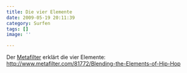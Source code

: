 ```yaml
---
title: Die vier Elemente
date: 2009-05-19 20:11:39
category: Surfen
tags: []
image: ''

---
```


Der [Metafilter](http://www.metafilter.com/81772/Blending-the-Elements-of-Hip-Hop) erklärt die vier Elemente: <http://www.metafilter.com/81772/Blending-the-Elements-of-Hip-Hop>
